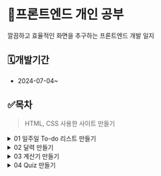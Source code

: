   # 💟프론트엔드 개인 공부
깔끔하고 효율적인 화면을 추구하는 프론트엔드 개발 일지  

 ## 🗓️개발기간
 - 2024-07-04~  

 ## ✅목차
 
 > HTML, CSS 사용한 사이트 만들기
> 
<details>
  <summary>01 일주일 To-do 리스트 만들기</summary>
  
  ```HTML, CSS만을 사용하여 간단한 일주일 To-do 리스트를 만들었다.```  
  ```table, class, checkbox, CSS를 다양하게 활용하여 깔끔한 일주일 체크 리스트를 제작했다!```  
  ```나중에 JS를 사용하여 날짜를 설정하고 체크리스트를 업데이트 하는 기능을 추가할 예정이다.```  
  
  ![image](https://github.com/eeheueklf/FE-Study/assets/92643238/d3c02b58-d021-42fe-abd6-72d3a40b315e)
  
</details>
<details>
  <summary>02 달력 만들기</summary>
  
  ```01 To-do 리스트와 비슷한 느낌으로 달력을 만들었다.```  
  ```추후 JS를 사용하여 현재 달, 이전 다음 달에 맞게 출력되는 기능을 추가할 예정이다.```  
  
![02C](https://github.com/eeheueklf/FE-Study/assets/92643238/99a5cc08-cdd1-4a7d-9b6c-18592bb29f8f)

</details>
<details>
  <summary>03 계산기 만들기</summary>

  ```3D 계산기를 만들었다 ~~ ```  
  ```계산기 기능 추가 예정 ~!```
  
![03C](https://github.com/eeheueklf/FE-Study/assets/92643238/a81a908b-49e7-4409-8bc6-472a8950218d)

</details>

<details>
  <summary>04 Quiz 만들기</summary>

  ```포켓몬 성격 테스트를 만들어봤다 ```  
  ```말풍선과 에몽가 이미지를 활용해서 테스트 디자인을 해보았다. ```  
  ```퀴즈 기능 추가 예정 ~ ```  
  
![04Q](https://github.com/eeheueklf/FE-Study/assets/92643238/c919a543-4e26-4322-86ff-d524727fdf3d)

</details>
